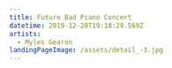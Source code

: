 ```yaml
---
title: Future Bad Piano Concert
datetime: 2019-12-20T19:18:29.569Z
artists:
  - Myles Gearon
landingPageImage: /assets/detail_-3.jpg
---
```



